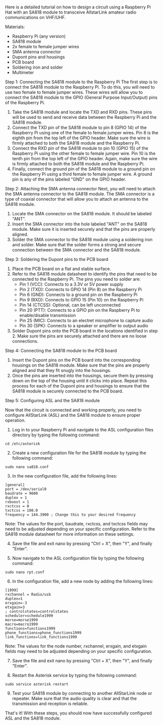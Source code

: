 
Here is a detailed tutorial on how to design a circuit using a Raspberry Pi Hat with an SA818 module to transceive AllstarLink amateur radio communications on VHF/UHF.

Materials:

-   Raspberry Pi (any version)
-   SA818 module
-   2x female to female jumper wires
-   SMA antenna connector
-   Dupont pins and housings
-   PCB board
-   Soldering iron and solder
-   Multimeter

Step 1: Connecting the SA818 module to the Raspberry Pi The first step is to connect the SA818 module to the Raspberry Pi. To do this, you will need to use two female to female jumper wires. These wires will allow you to connect the SA818 module to the GPIO (General Purpose Input/Output) pins of the Raspberry Pi.

1.  Take the SA818 module and locate the TXD and RXD pins. These pins will be used to send and receive data between the Raspberry Pi and the SA818 module.
2.  Connect the TXD pin of the SA818 module to pin 8 (GPIO 14) of the Raspberry Pi using one of the female to female jumper wires. Pin 8 is the eighth pin from the top left of the GPIO header. Make sure the wire is firmly attached to both the SA818 module and the Raspberry Pi.
3.  Connect the RXD pin of the SA818 module to pin 10 (GPIO 15) of the Raspberry Pi using the other female to female jumper wire. Pin 10 is the tenth pin from the top left of the GPIO header. Again, make sure the wire is firmly attached to both the SA818 module and the Raspberry Pi.
4.  Finally, connect the ground pin of the SA818 module to a ground pin on the Raspberry Pi using a third female to female jumper wire. A ground pin is any of the pins labeled "GND" on the GPIO header.

Step 2: Attaching the SMA antenna connector Next, you will need to attach the SMA antenna connector to the SA818 module. The SMA connector is a type of coaxial connector that will allow you to attach an antenna to the SA818 module.

1.  Locate the SMA connector on the SA818 module. It should be labeled "ANT".
2.  Insert the SMA connector into the hole labeled "ANT" on the SA818 module. Make sure it is inserted securely and that the pins are properly aligned.
3.  Solder the SMA connector to the SA818 module using a soldering iron and solder. Make sure that the solder forms a strong and secure connection between the SMA connector and the SA818 module.

Step 3: Soldering the Dupont pins to the PCB board

1.  Place the PCB board on a flat and stable surface.
2.  Refer to the SA818 module datasheet to identify the pins that need to be connected to the Raspberry Pi. The pins you need to solder are:
    -   Pin 1 (VCC): Connects to a 3.3V or 5V power supply
    -   Pin 2 (TXD): Connects to GPIO 14 (Pin 8) on the Raspberry Pi
    -   Pin 6 (GND): Connects to a ground pin on the Raspberry Pi
    -   Pin 9 (RXD): Connects to GPIO 15 (Pin 10) on the Raspberry Pi
    -   Pin 14 (CTCSS): Optional, can be left unconnected
    -   Pin 20 (PTT): Connects to a GPIO pin on the Raspberry Pi to enable/disable transmission
    -   Pin 25 (MIC): Connects to an electret microphone to capture audio
    -   Pin 30 (SPK): Connects to a speaker or amplifier to output audio
3.  Solder Dupont pins onto the PCB board in the locations identified in step 2. Make sure the pins are securely attached and there are no loose connections.

Step 4: Connecting the SA818 module to the PCB board

1.  Insert the Dupont pins on the PCB board into the corresponding housings on the SA818 module. Make sure that the pins are properly aligned and that they fit snugly into the housings.
2.  Once the pins are inserted into the housings, secure them by pressing down on the top of the housing until it clicks into place. Repeat this process for each of the Dupont pins and housings to ensure that the SA818 module is securely connected to the PCB board.

Step 5: Configuring ASL and the SA818 module

Now that the circuit is connected and working properly, you need to configure AllStarLink (ASL) and the SA818 module to ensure proper operation.

1.  Log in to your Raspberry Pi and navigate to the ASL configuration files directory by typing the following command:

`cd /etc/asterisk` 

2.  Create a new configuration file for the SA818 module by typing the following command:

`sudo nano sa818.conf` 

3.  In the new configuration file, add the following lines:

```
[general]
port = /dev/serial0
baudrate = 9600
duplex = 1
rxboost = 1
rxctcss = 0
txctcss = 100.0
frequency = 144.3900 ; Change this to your desired frequency
```

Note: The values for the port, baudrate, rxctcss, and txctcss fields may need to be adjusted depending on your specific configuration. Refer to the SA818 module datasheet for more information on these settings.

4.  Save the file and exit nano by pressing "Ctrl + X", then "Y", and finally "Enter".
    
5.  Now navigate to the ASL configuration file by typing the following command:

`sudo nano rpt.conf` 

6.  In the configuration file, add a new node by adding the following lines:

```
[1999]
rxchannel = Radio/usb
duplex=1
erxgain=-3
etxgain=3
; controlstates=controlstates
scheduler=schedule1999
morse=morse1999
macro=macro1999
functions=functions1999
phone_functions=phone_functions1999
link_functions=link_functions1999
```

Note: The values for the node number, rxchannel, erxgain, and etxgain fields may need to be adjusted depending on your specific configuration.

7.  Save the file and exit nano by pressing "Ctrl + X", then "Y", and finally "Enter".
    
8.  Restart the Asterisk service by typing the following command:

`sudo service asterisk restart` 

9.  Test your SA818 module by connecting to another AllStarLink node or repeater. Make sure that the audio quality is clear and that the transmission and reception is reliable.

That's it! With these steps, you should now have successfully configured ASL and the SA818 module.

